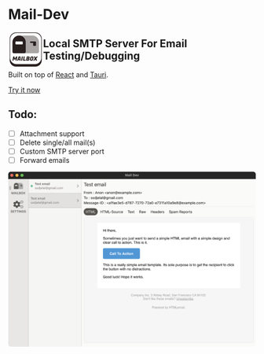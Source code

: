 # Mail-Dev

<img src="src-tauri/icons/Square71x71Logo.png" alt="Mail-Dev" align="left"/>

## Local SMTP Server For Email Testing/Debugging

Built on top of [React](https://reactjs.org/) and [Tauri](https://tauri.studio/en).

[Try it now](https://github.com/samirdjelal/mail-dev/releases/tag/v0.1.0)

## Todo:
- [ ] Attachment support
- [ ] Delete single/all mail(s)
- [ ] Custom SMTP server port
- [ ] Forward emails

<img src="screenshot.png" alt="Mail-Dev"/>
